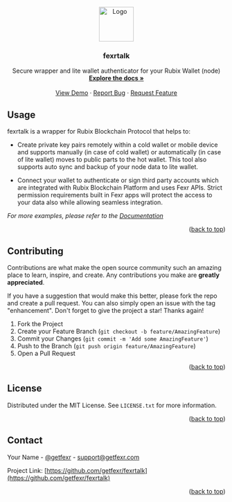 <div id="top"></div>

<!-- PROJECT LOGO -->
<br />
<div align="center">
  <a href="https://getfexr.com">
    <img src="https://getfexr.com/images/logo.png" alt="Logo" width="80" height="80">
  </a>

  <h3 align="center">fexrtalk</h3>

  <p align="center">
    Secure wrapper and lite wallet authenticator for your Rubix Wallet (node)
    <br />
    <a href="https://docs.getfexr.com"><strong>Explore the docs »</strong></a>
    <br />
    <br />
    <a href="">View Demo</a>
    ·
    <a href="https://github.com/getfexr/fexrtalk/issues">Report Bug</a>
    ·
    <a href="https://github.com/getfexr/fexrtalk/issues">Request Feature</a>
  </p>
</div>

<!-- USAGE EXAMPLES -->
## Usage

fexrtalk is a wrapper for Rubix Blockchain Protocol that helps to:

- Create private key pairs remotely within a cold wallet or mobile device and supports manually (in case of cold wallet) or automatically (in case of lite wallet) moves to public parts to the hot wallet. This tool also supports auto sync and backup of your node data to lite wallet.

- Connect your wallet to authenticate or sign third party accounts which are integrated with Rubix Blockchain Platform and uses Fexr APIs. Strict permission requirements built in Fexr apps will protect the access to your data also while allowing seamless integration.

_For more examples, please refer to the [Documentation](https://getfexr.com)_

<p align="right">(<a href="#top">back to top</a>)</p>

<!-- CONTRIBUTING -->
## Contributing

Contributions are what make the open source community such an amazing place to learn, inspire, and create. Any contributions you make are **greatly appreciated**.

If you have a suggestion that would make this better, please fork the repo and create a pull request. You can also simply open an issue with the tag "enhancement".
Don't forget to give the project a star! Thanks again!

1. Fork the Project
2. Create your Feature Branch (`git checkout -b feature/AmazingFeature`)
3. Commit your Changes (`git commit -m 'Add some AmazingFeature'`)
4. Push to the Branch (`git push origin feature/AmazingFeature`)
5. Open a Pull Request

<p align="right">(<a href="#top">back to top</a>)</p>

<!-- LICENSE -->
## License

Distributed under the MIT License. See `LICENSE.txt` for more information.

<p align="right">(<a href="#top">back to top</a>)</p>

<!-- CONTACT -->
## Contact

Your Name - [@getfexr](https://twitter.com/getfexr) - support@getfexr.com

Project Link: [https://github.com/getfexr/fexrtalk](https://github.com/getfexr/fexrtalk)

<p align="right">(<a href="#top">back to top</a>)</p>

<!-- MARKDOWN LINKS & IMAGES -->
<!-- https://www.markdownguide.org/basic-syntax/#reference-style-links -->
